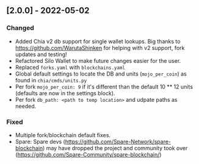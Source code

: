 ## [2.0.0] - 2022-05-02

### Changed

- Added Chia v2 db support for single wallet lookups. Big thanks to https://github.com/WarutaShinken for helping with v2 support, fork updates and testing!
- Refactored Silo Wallet to make future changes easier for the user.
- Replaced `forks.yaml` with `blockchains.yaml`
- Global default settings to locate the DB and units (`mojo_per_coin`) as found in `chia/cmds/units.py`
- Per fork `mojo_per_coin: 9` if it's different than the default 10 ** 12 units (defaults are now in the settings block).
- Per fork `db_path: <path to temp location>` and udpate paths as needed.

### Fixed

- Multiple fork/blockchain default fixes.
- Spare: Spare devs (https://github.com/Spare-Network/spare-blockchain) may have dropped the project and community took over (https://github.com/Spare-Community/spare-blockchain/)